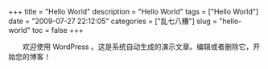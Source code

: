 +++
title = "Hello World"
description = "Hello World"
tags = ["Hello World"]
date = "2009-07-27 22:12:05"
categories = ["乱七八糟"]
slug = "hello-world"
toc = false
+++

　　欢迎使用 WordPress 。这是系统自动生成的演示文章。编辑或者删除它，开始您的博客！